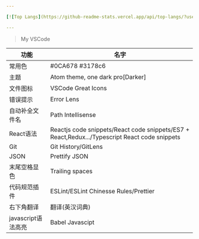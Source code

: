 ```yaml
---

[![Top Langs](https://github-readme-stats.vercel.app/api/top-langs/?username=Circkoooooo&layout=compact)](https://github.com/Circkoooooo/github-readme-stats)

---
```

> My VSCode

|功能|名字|
|---|---|
|常用色|#0CA678 #3178c6|
|主题|Atom theme, one dark pro[Darker]|
|文件图标|VSCode Great Icons|
|错误提示|Error Lens|
|自动补全文件名|Path Intellisense|
|React语法|Reactjs code snippets/React code snippets/ES7 + React,Redux.../Typescript React code snippets|
|Git|Git History/GitLens|
|JSON|Prettify JSON|
|末尾空格显色|Trailing spaces|
|代码规范插件|ESLint/ESLint Chinesse Rules/Prettier|
|右下角翻译|翻译(英汉词典)|
|javascript语法高亮|Babel Javascipt|
